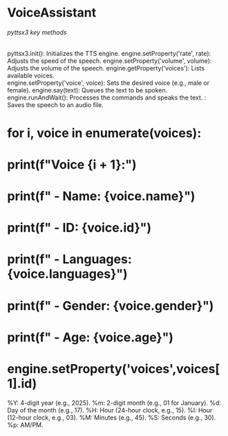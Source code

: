 # VoiceAssistant

###### pyttsx3 key methods
pyttsx3.init(): Initializes the TTS engine.
engine.setProperty('rate', rate): Adjusts the speed of the speech.
engine.setProperty('volume', volume): Adjusts the volume of the speech.
engine.getProperty('voices'): Lists available voices.   
engine.setProperty('voice', voice): Sets the desired voice (e.g., male or female).
engine.say(text): Queues the text to be spoken.
engine.runAndWait(): Processes the commands and speaks the text.
    : Saves the speech to an audio file.


# for i, voice in enumerate(voices):
#     print(f"Voice {i + 1}:")
#     print(f" - Name: {voice.name}")
#     print(f" - ID: {voice.id}")
#     print(f" - Languages: {voice.languages}")
#     print(f" - Gender: {voice.gender}")
#     print(f" - Age: {voice.age}")
# engine.setProperty('voices',voices[1].id)

%Y: 4-digit year (e.g., 2025).
%m: 2-digit month (e.g., 01 for January).
%d: Day of the month (e.g., 17).
%H: Hour (24-hour clock, e.g., 15).
%I: Hour (12-hour clock, e.g., 03).
%M: Minutes (e.g., 45).
%S: Seconds (e.g., 30).
%p: AM/PM.
